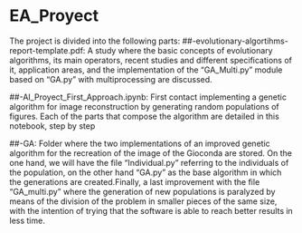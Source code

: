 # EA_Proyect
The project is divided into the following parts:
##-evolutionary-algortihms-report-template.pdf: A study where the basic concepts of evolutionary algorithms, its main operators, recent studies and different specifications of it, application areas, and the implementation of the “GA_Multi.py” module based on “GA.py” with multiprocessing are discussed. 

##-AI_Proyect_First_Approach.ipynb: First contact implementing a genetic algorithm for image reconstruction by generating random populations of figures. Each of the parts that compose the algorithm are detailed in this notebook, step by step

##-GA: Folder where the two implementations of an improved genetic algorithm for the recreation of the image of the Gioconda are stored. On the one hand, we will have the file “Individual.py” referring to the individuals of the population, on the other hand “GA.py” as the base algorithm in which the generations are created.Finally, a last improvement with the file “GA_multi.py” where the generation of new populations is paralyzed by means of the division of the problem in smaller pieces of the same size, with the intention of trying that the software is able to reach better results in less time.

